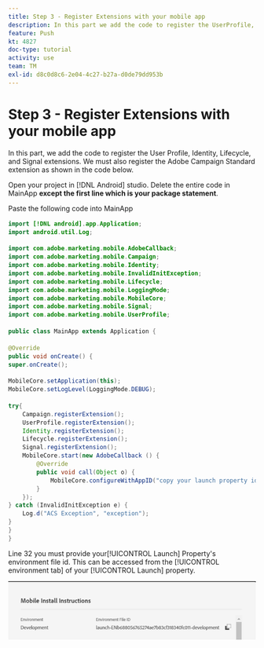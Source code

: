 ```yaml
---
title: Step 3 - Register Extensions with your mobile app
description: In this part we add the code to register the UserProfile, Identity, Lifecycle, and Signal extensions.
feature: Push
kt: 4827
doc-type: tutorial
activity: use
team: TM
exl-id: d8c0d8c6-2e04-4c27-b27a-d0de79dd953b
---
```

# Step 3 - Register Extensions with your mobile app

In this part, we add the code to register the User Profile, Identity, Lifecycle, and Signal extensions. We must also register the Adobe Campaign Standard extension as shown in the code below.

Open your project in [!DNL Android] studio. Delete the entire code in MainApp **except the first line which is your package statement**.

Paste the following code into MainApp

<!--
Removed `{.line-numbers}` below
-->

```java
import [!DNL android].app.Application;
import android.util.Log;

import com.adobe.marketing.mobile.AdobeCallback;
import com.adobe.marketing.mobile.Campaign;
import com.adobe.marketing.mobile.Identity;
import com.adobe.marketing.mobile.InvalidInitException;
import com.adobe.marketing.mobile.Lifecycle;
import com.adobe.marketing.mobile.LoggingMode;
import com.adobe.marketing.mobile.MobileCore;
import com.adobe.marketing.mobile.Signal;
import com.adobe.marketing.mobile.UserProfile;

public class MainApp extends Application {

@Override
public void onCreate() {
super.onCreate();

MobileCore.setApplication(this);
MobileCore.setLogLevel(LoggingMode.DEBUG);

try{
    Campaign.registerExtension();
    UserProfile.registerExtension();
    Identity.registerExtension();
    Lifecycle.registerExtension();
    Signal.registerExtension();
    MobileCore.start(new AdobeCallback () {
        @Override
        public void call(Object o) {
            MobileCore.configureWithAppID("copy your launch property id here");
        }
    });
} catch (InvalidInitException e) {
    Log.d("ACS Exception", "exception");
}
}
}

```

Line 32 you must provide your[!UICONTROL  Launch] Property's environment file id. This can be accessed from the [!UICONTROL environment tab] of your [!UICONTROL Launch] property.

![launch-id](assets/launch-id-property.PNG)
